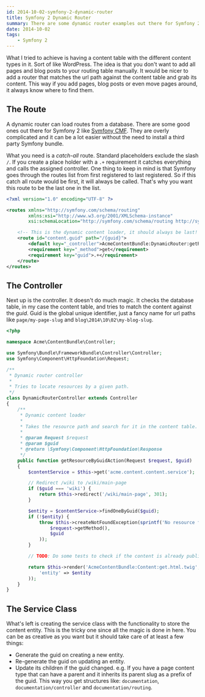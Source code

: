 ```yaml
---
id: 2014-10-02-symfony-2-dynamic-router
title: Symfony 2 Dynamic Router
summary: There are some dynamic router examples out there for Symfony 2. But most are overly complicated. This is an easy way to load dynamic routes from a database.
date: 2014-10-02
tags:
    - Symfony 2
---
```


What I tried to achieve is having a content table with the different content types in it. Sort of like WordPress. The idea is that you don't want to add all pages and blog posts to your routing table manually. It would be nicer to add a router that matches the url path against the content table and grab its content. This way if you add pages, blog posts or even move pages around, it always know where to find them.

## The Route

A dynamic router can load routes from a database. There are some good ones out there for Symfony 2 like [Symfony CMF](http://symfony.com/doc/current/cmf/bundles/routing/dynamic.html). They are overly complicated and it can be a lot easier without the need to install a third party Symfony bundle.

What you need is a *catch-all* route. Standard placeholders exclude the slash `/`. If you create a place holder with a `.+` requirement it catches everything and calls the assigned controller. One thing to keep in mind is that Symfony goes through the routes list from first registered to last registered. So if this catch all route would be first, it will always be called. That's why you want this route to be the last one in the list.

```xml
<?xml version="1.0" encoding="UTF-8" ?>

<routes xmlns="http://symfony.com/schema/routing"
        xmlns:xsi="http://www.w3.org/2001/XMLSchema-instance"
        xsi:schemaLocation="http://symfony.com/schema/routing http://symfony.com/schema/routing/routing-1.0.xsd">

    <!-- This is the dynamic content loader, it should always be last! -->
    <route id="content.guid" path="/{guid}">
        <default key="_controller">AcmeContentBundle:DynamicRouter:getResourceByGuid</default>
        <requirement key="_method">get</requirement>
        <requirement key="guid">.+</requirement>
    </route>
</routes>
```

## The Controller

Next up is the controller. It doesn't do much magic. It checks the database table, in my case the content table, and tries to match the content against the *guid*. Guid is the global unique identifier, just a fancy name for url paths like `page/my-page-slug` and `blog\2014\10\02\my-blog-slug`.

```php
<?php

namespace Acme\ContentBundle\Controller;

use Symfony\Bundle\FrameworkBundle\Controller\Controller;
use Symfony\Component\HttpFoundation\Request;

/**
 * Dynamic router controller
 *
 * Tries to locate resources by a given path.
 */
class DynamicRouterController extends Controller
{
    /**
     * Dynamic content loader
     *
     * Takes the resource path and search for it in the content table.
     *
     * @param Request $request
     * @param $guid
     * @return \Symfony\Component\HttpFoundation\Response
     */
    public function getResourceByGuidAction(Request $request, $guid)
    {
        $contentService = $this->get('acme.content.content.service');

        // Redirect /wiki to /wiki/main-page
        if ($guid === 'wiki') {
            return $this->redirect('/wiki/main-page', 301);
        }

        $entity = $contentService->findOneByGuid($guid);
        if (!$entity) {
            throw $this->createNotFoundException(sprintf('No resource found for "%s /%s"',
                $request->getMethod(),
                $guid
            ));
        }

        // TODO: Do some tests to check if the content is already published and not yet expired

        return $this->render('AcmeContentBundle:Content:get.html.twig', array(
            'entity' => $entity
        ));
    }
}
```

## The Service Class

What's left is creating the service class with the functionality to store the content entity. This is the tricky one since all the magic is done in here. You can be as creative as you want but it should take care of at least a few things:

- Generate the guid on creating a new entity.
- Re-generate the guid on updating an entity.
- Update its children if the guid changed. e.g. If you have a page content type that can have a parent and it inherits its parent slug as a prefix of the guid. This way you get structures like: `documentation`, `documentation/controller` and `documentation/routing`.
